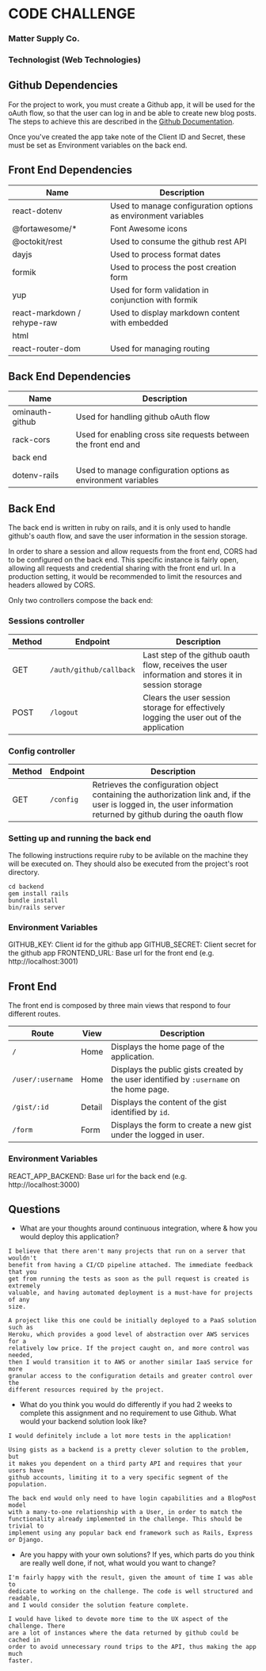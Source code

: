 # CODE CHALLENGE
### Matter Supply Co.
### Technologist (Web Technologies)

## Github Dependencies

For the project to work, you must create a Github app, it will be used for the
oAuth flow, so that the user can log in and be able to create new blog posts.
The steps to achieve this are described in the [Github
Documentation](https://docs.github.com/en/developers/apps/building-github-apps/creating-a-github-app).

Once you've created the app take note of the Client ID and Secret, these must
be set as Environment variables on the back end.

## Front End  Dependencies

| Name | Description |
| - | - |
| react-dotenv | Used to manage configuration options as environment variables |
| @fortawesome/\* | Font Awesome icons  |
| @octokit/rest | Used to consume the github rest API |
| dayjs | Used to process format dates |
| formik | Used to process the post creation form |
| yup | Used for form validation in conjunction with formik |
| react-markdown / rehype-raw | Used to display markdown content with embedded
html |
| react-router-dom | Used for managing routing |

## Back End Dependencies

| Name | Description |
| - | - |
| ominauth-github | Used for handling github oAuth flow |
| rack-cors | Used for enabling cross site requests between the front end and
back end |
| dotenv-rails | Used to manage configuration options as environment variables |

## Back End

The back end is written in ruby on rails, and it is only used to handle
github's oauth flow, and save the user information in the session storage.

In order to share a session and allow requests from the front end, CORS had to
be configured on the back end. This specific instance is fairly open, allowing
all requests and credential sharing with the front end url. In a production
setting, it would be recommended to limit the resources and headers allowed by
CORS.

Only two controllers compose the back end:

### Sessions controller

| Method | Endpoint | Description |
| - | - | - |
| GET | `/auth/github/callback` | Last step of the github oauth flow, receives the user information and stores it in session storage |
| POST | `/logout` | Clears the user session storage for effectively logging the user out of the application |

### Config controller

| Method | Endpoint | Description |
| - | - | - |
| GET | `/config` | Retrieves the configuration object containing the authorization link and, if the user is logged in, the user information returned by github during the oauth flow  |

### Setting up and running the back end

The following instructions require ruby to be avilable on the machine they will
be executed on. They should also be executed from the project's root directory.

```
cd backend
gem install rails
bundle install
bin/rails server
```

### Environment Variables

GITHUB_KEY: Client id for the github app
GITHUB_SECRET: Client secret for the github app
FRONTEND_URL: Base url for the front end (e.g. http://localhost:3001)

## Front End

The front end is composed by three main views that respond to four different
routes.

| Route | View | Description |
| - | - | - |
| `/` | Home | Displays the home page of the application. |
| `/user/:username` | Home | Displays the public gists created by the user identified by `:username` on the home page. |
| `/gist/:id` | Detail | Displays the content of the gist identified by `id`. |
| `/form` | Form | Displays the form to create a new gist under the logged in user. |


### Environment Variables

REACT_APP_BACKEND: Base url for the back end (e.g. http://localhost:3000)

## Questions

- What are your thoughts around continuous integration, where & how you would deploy this application?

```
I believe that there aren't many projects that run on a server that wouldn't
benefit from having a CI/CD pipeline attached. The immediate feedback that you
get from running the tests as soon as the pull request is created is extremely
valuable, and having automated deployment is a must-have for projects of any
size.

A project like this one could be initially deployed to a PaaS solution such as
Heroku, which provides a good level of abstraction over AWS services for a
relatively low price. If the project caught on, and more control was needed,
then I would transition it to AWS or another similar IaaS service for more
granular access to the configuration details and greater control over the
different resources required by the project.
```


- What do you think you would do differently if you had 2 weeks to complete this assignment and no requirement to use Github. What would your backend solution look like?

```
I would definitely include a lot more tests in the application!

Using gists as a backend is a pretty clever solution to the problem, but
it makes you dependent on a third party API and requires that your users have
github accounts, limiting it to a very specific segment of the population.

The back end would only need to have login capabilities and a BlogPost model
with a many-to-one relationship with a User, in order to match the
functionality already implemented in the challenge. This should be trivial to
implement using any popular back end framework such as Rails, Express or Django.

```

- Are you happy with your own solutions? If yes, which parts do you think are really well done, if not, what would you want to change?

```
I'm fairly happy with the result, given the amount of time I was able to
dedicate to working on the challenge. The code is well structured and readable,
and I would consider the solution feature complete.

I would have liked to devote more time to the UX aspect of the challenge. There
are a lot of instances where the data returned by github could be cached in
order to avoid unnecessary round trips to the API, thus making the app much
faster.

```

